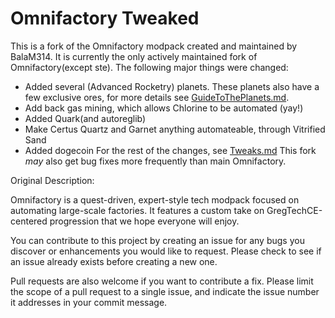 # Omnifactory Tweaked

This is a fork of the Omnifactory modpack created and maintained by BalaM314. It is currently the only actively maintained fork of Omnifactory(except ste).
The following major things were changed:
* Added several (Advanced Rocketry) planets. These planets also have a few exclusive ores, for more details see [GuideToThePlanets.md](guides/GuideToThePlanets.md).
* Add back gas mining, which allows Chlorine to be automated (yay!)
* Added Quark(and autoreglib)
* Make Certus Quartz and Garnet anything automateable, through Vitrified Sand
* Added dogecoin
For the rest of the changes, see [Tweaks.md](guides/Tweaks.md)
This fork *may* also get bug fixes more frequently than main Omnifactory.



Original Description:

Omnifactory is a quest-driven, expert-style tech modpack focused on automating large-scale factories. It features a custom take on GregTechCE-centered progression that we hope everyone will enjoy.

You can contribute to this project by creating an issue for any bugs you discover or enhancements you would like to request. Please check to see if an issue already exists before creating a new one.

Pull requests are also welcome if you want to contribute a fix. Please limit the scope of a pull request to a single issue, and indicate the issue number it addresses in your commit message.
